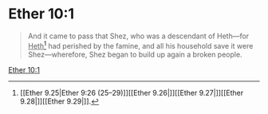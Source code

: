 # Ether 10:1

> And it came to pass that Shez, who was a descendant of Heth—for <u>Heth</u>[^a] had perished by the famine, and all his household save it were Shez—wherefore, Shez began to build up again a broken people.

[Ether 10:1](https://www.churchofjesuschrist.org/study/scriptures/bofm/ether/10?lang=eng&id=p1#p1)


[^a]: [[Ether 9.25|Ether 9:26 (25–29)]][[Ether 9.26|]][[Ether 9.27|]][[Ether 9.28|]][[Ether 9.29|]].  
